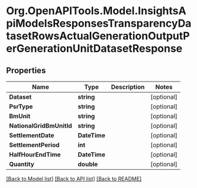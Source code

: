 # Org.OpenAPITools.Model.InsightsApiModelsResponsesTransparencyDatasetRowsActualGenerationOutputPerGenerationUnitDatasetResponse

## Properties

Name | Type | Description | Notes
------------ | ------------- | ------------- | -------------
**Dataset** | **string** |  | [optional] 
**PsrType** | **string** |  | [optional] 
**BmUnit** | **string** |  | [optional] 
**NationalGridBmUnitId** | **string** |  | [optional] 
**SettlementDate** | **DateTime** |  | [optional] 
**SettlementPeriod** | **int** |  | [optional] 
**HalfHourEndTime** | **DateTime** |  | [optional] 
**Quantity** | **double** |  | [optional] 

[[Back to Model list]](../README.md#documentation-for-models) [[Back to API list]](../README.md#documentation-for-api-endpoints) [[Back to README]](../README.md)

